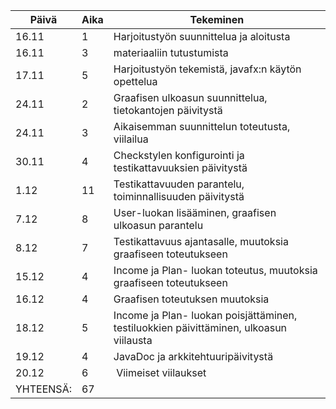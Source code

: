 Päivä | Aika | Tekeminen
------------ | ------------- |---------
16.11 | 1 | Harjoitustyön suunnittelua ja aloitusta
16.11 | 3 | materiaaliin tutustumista
17.11 | 5 | Harjoitustyön tekemistä, javafx:n käytön opettelua
24.11 | 2 | Graafisen ulkoasun suunnittelua, tietokantojen päivitystä
24.11 | 3 | Aikaisemman suunnittelun toteutusta, viilailua
30.11 | 4 | Checkstylen konfigurointi ja testikattavuuksien päivitystä
1.12  | 11 | Testikattavuuden parantelu, toiminnallisuuden päivitystä
7.12  | 8 | User-luokan lisääminen, graafisen ulkoasun parantelu
8.12  | 7 | Testikattavuus ajantasalle, muutoksia graafiseen toteutukseen
15.12 | 4 | Income ja Plan- luokan toteutus, muutoksia graafiseen toteutukseen
16.12 | 4 | Graafisen toteutuksen muutoksia
18.12 | 5 | Income ja Plan- luokan poisjättäminen, testiluokkien päivittäminen, ulkoasun viilausta
19.12 | 4 | JavaDoc ja arkkitehtuuripäivitystä
20.12 | 6 | Viimeiset viilaukset
YHTEENSÄ: | 67 |

